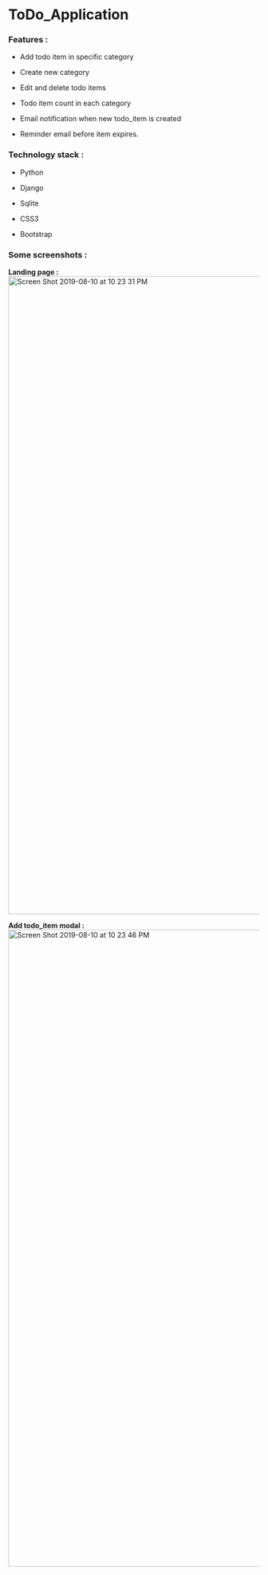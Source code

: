 # ToDo_Application

### Features :

- Add todo item in specific category

- Create new category

- Edit and delete todo items

- Todo item count in each category

- Email notification when new todo_item is created

- Reminder email before item expires.



### Technology stack :

- Python

- Django

- Sqlite

- CSS3

- Bootstrap

### Some screenshots :

**Landing page :**
<img width="1280" alt="Screen Shot 2019-08-10 at 10 23 31 PM" src="https://user-images.githubusercontent.com/31779751/62830106-c7fd7380-bbbd-11e9-9886-400508a6263a.png">

**Add todo_item modal :**
<img width="1278" alt="Screen Shot 2019-08-10 at 10 23 46 PM" src="https://user-images.githubusercontent.com/31779751/62830110-cb90fa80-bbbd-11e9-855a-0cb18af5450c.png">

